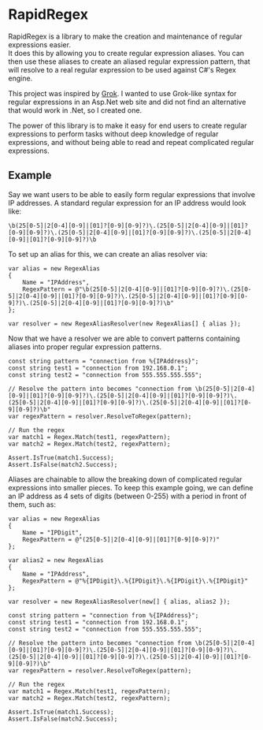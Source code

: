 RapidRegex
==========

RapidRegex is a library to make the creation and maintenance of regular expressions easier.  
It does this by allowing you to create regular expression aliases.  You can then use these aliases
to create an aliased regular expression pattern, that will resolve to a real regular expression 
to be used against C#'s Regex engine.

This project was inspired by [Grok](https://code.google.com/p/semicomplete/wiki/Grok).  I wanted to use Grok-like
syntax for regular expressions in an Asp.Net web site and did not find an alternative that would work in .Net, so I created one.

The power of this library is to make it easy for end users to create regular expressions to 
perform tasks without deep knowledge of regular expressions, and without being able to read and repeat complicated 
regular expressions.

Example
-------

Say we want users to be able to easily form regular expressions that involve IP addresses.
A standard regular expression for an IP address would look like:

	\b(25[0-5]|2[0-4][0-9]|[01]?[0-9][0-9]?)\.(25[0-5]|2[0-4][0-9]|[01]?[0-9][0-9]?)\.(25[0-5]|2[0-4][0-9]|[01]?[0-9][0-9]?)\.(25[0-5]|2[0-4][0-9]|[01]?[0-9][0-9]?)\b

To set up an alias for this, we can create an alias resolver via:

    var alias = new RegexAlias
    {
        Name = "IPAddress",
        RegexPattern = @"\b(25[0-5]|2[0-4][0-9]|[01]?[0-9][0-9]?)\.(25[0-5]|2[0-4][0-9]|[01]?[0-9][0-9]?)\.(25[0-5]|2[0-4][0-9]|[01]?[0-9][0-9]?)\.(25[0-5]|2[0-4][0-9]|[01]?[0-9][0-9]?)\b"
    };
	
	var resolver = new RegexAliasResolver(new RegexAlias[] { alias });

Now that we have a resolver we are able to convert patterns containing aliases into proper regular expression patterns.

	const string pattern = "connection from %{IPAddress}";
    const string test1 = "connection from 192.168.0.1";
    const string test2 = "connection from 555.555.555.555";
            
    // Resolve the pattern into becomes "connection from \b(25[0-5]|2[0-4][0-9]|[01]?[0-9][0-9]?)\.(25[0-5]|2[0-4][0-9]|[01]?[0-9][0-9]?)\.(25[0-5]|2[0-4][0-9]|[01]?[0-9][0-9]?)\.(25[0-5]|2[0-4][0-9]|[01]?[0-9][0-9]?)\b"
    var regexPattern = resolver.ResolveToRegex(pattern);

    // Run the regex
    var match1 = Regex.Match(test1, regexPattern);
    var match2 = Regex.Match(test2, regexPattern);

    Assert.IsTrue(match1.Success);
    Assert.IsFalse(match2.Success);

Aliases are chainable to allow the breaking down of complicated regular expressions into smaller pieces.
To keep this example going, we can define an IP address as 4 sets of digits (between 0-255) with a 
period in front of them, such as:

    var alias = new RegexAlias
    {
        Name = "IPDigit",
        RegexPattern = @"(25[0-5]|2[0-4][0-9]|[01]?[0-9][0-9]?)"
    };

    var alias2 = new RegexAlias
    {
        Name = "IPAddress",
        RegexPattern = @"%{IPDigit}\.%{IPDigit}\.%{IPDigit}\.%{IPDigit}"
    };

    var resolver = new RegexAliasResolver(new[] { alias, alias2 });

    const string pattern = "connection from %{IPAddress}";
    const string test1 = "connection from 192.168.0.1";
    const string test2 = "connection from 555.555.555.555";

    // Resolve the pattern into becomes "connection from \b(25[0-5]|2[0-4][0-9]|[01]?[0-9][0-9]?)\.(25[0-5]|2[0-4][0-9]|[01]?[0-9][0-9]?)\.(25[0-5]|2[0-4][0-9]|[01]?[0-9][0-9]?)\.(25[0-5]|2[0-4][0-9]|[01]?[0-9][0-9]?)\b"
    var regexPattern = resolver.ResolveToRegex(pattern);

    // Run the regex
    var match1 = Regex.Match(test1, regexPattern);
    var match2 = Regex.Match(test2, regexPattern);

    Assert.IsTrue(match1.Success);
    Assert.IsFalse(match2.Success);
	